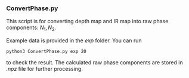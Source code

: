 ### ConvertPhase.py
This script is for converting depth map and IR map into raw phase components: $N_1, N_2$.

Example data is provided in the *exp* folder. You can run

```
python3 ConvertPhase.py exp 20
```

to check the result. The calculated raw phase components are stored in *.npz* file for further processing.